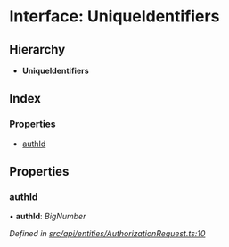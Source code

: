 # Interface: UniqueIdentifiers

## Hierarchy

* **UniqueIdentifiers**

## Index

### Properties

* [authId](_src_api_entities_authorizationrequest_.uniqueidentifiers.md#authid)

## Properties

###  authId

• **authId**: *BigNumber*

*Defined in [src/api/entities/AuthorizationRequest.ts:10](https://github.com/PolymathNetwork/polymesh-sdk/blob/6f0a424/src/api/entities/AuthorizationRequest.ts#L10)*
